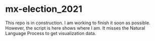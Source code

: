 # mx-election_2021

This repo is in construction. I am working to finish it soon as possible. 
However, the script is here shows where I am. It misses the Natural Language Process to get visualization data.
